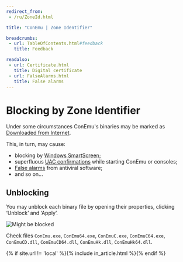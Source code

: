 ```yaml
---
redirect_from:
 - /ru/ZoneId.html

title: "ConEmu | Zone Identifier"

breadcrumbs:
 - url: TableOfContents.html#feedback
   title: Feedback

readalso:
 - url: Certificate.html
   title: Digital certificate
 - url: FalseAlarms.html
   title: False alarms
---
```


# Blocking by Zone Identifier

Under some circumstances ConEmu's binaries may be marked as
[Downloaded from Internet](https://msdn.microsoft.com/en-us/library/dn392609.aspx).

This, in turn, may cause:

* blocking by [Windows SmartScreen](/img/ZoneIdSmartScreen.png);
* superfluous [UAC confirmations](https://en.wikipedia.org/wiki/User_Account_Control)
  while starting ConEmu or consoles;
* [False alarms](FalseAlarms.html) from antiviral software;
* and so on...

## Unblocking

You may unblock each binary file by opening their properties,
clicking ‘Unblock’ and ‘Apply’.

![Might be blocked](/img/ZoneIdUnblock.png)

Check files `ConEmu.exe`, `ConEmu64.exe`, `ConEmuC.exe`, `ConEmuC64.exe`,
`ConEmuCD.dll`, `ConEmuCD64.dll`, `ConEmuHk.dll`, `ConEmuHk64.dll`.

{% if site.url != 'local' %}{% include in_article.html %}{% endif %}
